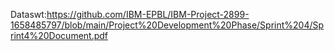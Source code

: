 Dataswt:https://github.com/IBM-EPBL/IBM-Project-2899-1658485797/blob/main/Project%20Development%20Phase/Sprint%204/Sprint4%20Document.pdf
